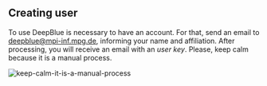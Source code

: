 ## Creating user
To use DeepBlue is necessary to have an account. For that, send an email to [deepblue@mpi-inf.mpg.de](mailto:deepblue@mpi-inf.mpg.de?Subject=New%20User), informing your name and affiliation. After processing, you will receive an email with an *user key*. Please, keep calm because it is a manual process.

![keep-calm-it-is-a-manual-process](http://deepblue.mpi-inf.mpg.de/imgs/keep-calm-it-is-a-manual-process.png)